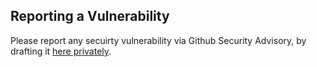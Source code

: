 ## Reporting a Vulnerability
Please report any secuirty vulnerability via Github Security Advisory, by drafting it [here privately](https://github.com/muaz-khan/RecordRTC/security).
